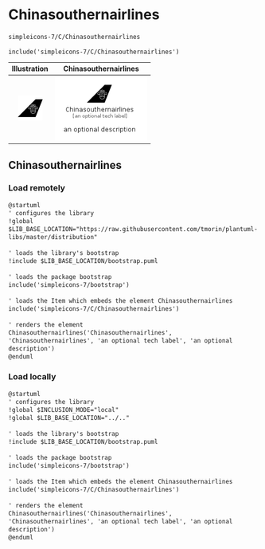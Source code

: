 # Chinasouthernairlines


```text
simpleicons-7/C/Chinasouthernairlines
```

```text
include('simpleicons-7/C/Chinasouthernairlines')
```



| Illustration | Chinasouthernairlines |
| :---: | :---: |
| ![illustration for Illustration](../../simpleicons-7/C/Chinasouthernairlines.png) | ![illustration for Chinasouthernairlines](../../simpleicons-7/C/Chinasouthernairlines.Local.png) |




## Chinasouthernairlines

### Load remotely
```plantuml
@startuml
' configures the library
!global $LIB_BASE_LOCATION="https://raw.githubusercontent.com/tmorin/plantuml-libs/master/distribution"

' loads the library's bootstrap
!include $LIB_BASE_LOCATION/bootstrap.puml

' loads the package bootstrap
include('simpleicons-7/bootstrap')

' loads the Item which embeds the element Chinasouthernairlines
include('simpleicons-7/C/Chinasouthernairlines')

' renders the element
Chinasouthernairlines('Chinasouthernairlines', 'Chinasouthernairlines', 'an optional tech label', 'an optional description')
@enduml
```

### Load locally
```plantuml
@startuml
' configures the library
!global $INCLUSION_MODE="local"
!global $LIB_BASE_LOCATION="../.."

' loads the library's bootstrap
!include $LIB_BASE_LOCATION/bootstrap.puml

' loads the package bootstrap
include('simpleicons-7/bootstrap')

' loads the Item which embeds the element Chinasouthernairlines
include('simpleicons-7/C/Chinasouthernairlines')

' renders the element
Chinasouthernairlines('Chinasouthernairlines', 'Chinasouthernairlines', 'an optional tech label', 'an optional description')
@enduml
```

